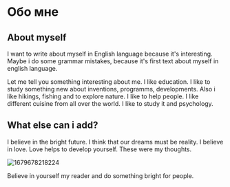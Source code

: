 # Обо мне
## About myself

I want to write about myself in English language because it's interesting. Maybe i do some grammar mistakes, because it's first text about myself in english language. 

Let me tell you something interesting about me. I like education. I like to study something new about inventions, programms, developments. Also i like hikings, fishing and to explore nature. I like to help people. I like different cuisine from all over the world. I like to study it and psychology. 

What else can i add?
----


I believe in the bright future. I think that our dreams must be reality. I believe in love.
Love helps to develop yourself.
These were my thoughts.

![1679678218224](https://user-images.githubusercontent.com/130222790/232258833-72cad6e1-4ce1-4403-ac89-09df4f7efbc1.jpg)

Believe in yourself my reader and do something bright for people. 


